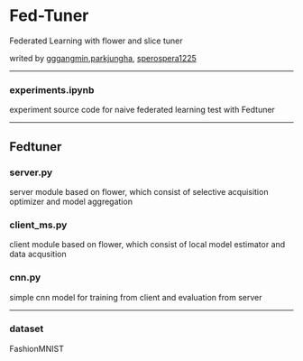 # Fed-Tuner
Federated Learning with flower and slice tuner

writed by [gggangmin](https://github.com/gggangmin/),[parkjungha](https://github.com/parkjungha/), [sperospera1225](https://github.com/sperospera1225/)

---------------------------------------------------------------------------
### experiments.ipynb
experiment source code for naive federated learning test with Fedtuner 

---------------------------------------------------------------------------
## Fedtuner
### server.py
server module based on flower, which consist of selective acquisition optimizer and model aggregation
### client_ms.py
client module based on flower, which consist of local model estimator and data acqusition
### cnn.py
simple cnn model for training from client and evaluation from server

---------------------------------------------------------------------------
### dataset
FashionMNIST
